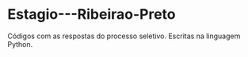# Estagio---Ribeirao-Preto
Códigos com as respostas do processo seletivo. Escritas na linguagem Python.
